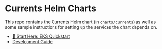 # Currents Helm Charts

This repo contains the Currents Helm chart (in `charts/currents`) as well as some sample instructions for setting up the services the chart depends on.

- [🚀 Start Here: EKS Quickstart](/docs/eks/quickstart.md)
- [Development Guide](/docs/developer-guide/README.md)
